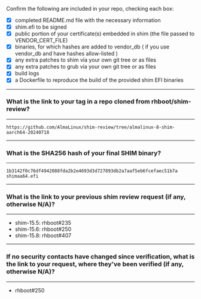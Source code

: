 Confirm the following are included in your repo, checking each box:

 - [X] completed README.md file with the necessary information
 - [X] shim.efi to be signed
 - [X] public portion of your certificate(s) embedded in shim (the file passed to VENDOR_CERT_FILE)
 - [X] binaries, for which hashes are added to vendor_db ( if you use vendor_db and have hashes allow-listed )
 - [X] any extra patches to shim via your own git tree or as files
 - [X] any extra patches to grub via your own git tree or as files
 - [X] build logs
 - [X] a Dockerfile to reproduce the build of the provided shim EFI binaries

*******************************************************************************
### What is the link to your tag in a repo cloned from rhboot/shim-review?
*******************************************************************************
`https://github.com/AlmaLinux/shim-review/tree/almalinux-8-shim-aarch64-20240718`

*******************************************************************************
### What is the SHA256 hash of your final SHIM binary?
*******************************************************************************
```
1b3142f0c76df4942088fda2b2e4693d3d727893db2a7aaf5eb6fcefaec51b7a  shimaa64.efi
```

*******************************************************************************
### What is the link to your previous shim review request (if any, otherwise N/A)?
*******************************************************************************
 - shim-15.5: rhboot#235
 - shim-15.6: rhboot#250
 - shim-15.8: rhboot#407

*******************************************************************************
### If no security contacts have changed since verification, what is the link to your request, where they've been verified (if any, otherwise N/A)?
*******************************************************************************
 - rhboot#250
